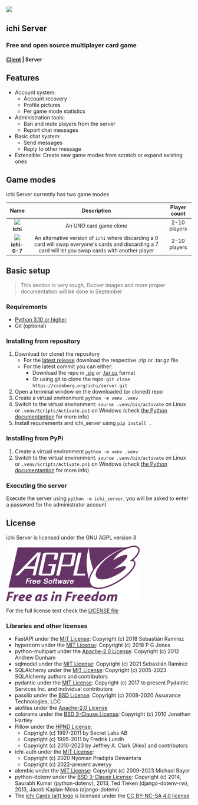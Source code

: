 <img src="https://codeberg.org/ichi/server/raw/branch/master/ichi_server/resources/static/logo.svg" width=150px>

## **ichi Server**

### Free and open source multiplayer card game

#### [Client](https://codeberg.org/ichi/client) | Server


## Features

* Account system:
    * Account recovery
    * Profile pictures
    * Per game mode statistics
* Administration tools:
    * Ban and mute players from the server
    * Report chat messages
* Basic chat system:
    * Send messages
    * Reply to other message
* Extensible: Create new game modes from scratch or expand existing ones

## Game modes

ichi Server currently has two game modes

|Name|Description|Player count|
|:-:|:-:|:-:|
<img src="https://codeberg.org/ichi/server/raw/branch/master/ichi_server/resources/game_mode_images/ichi.webp" width=30px><br>**ichi** | An UNO card game clone | 2-10 players
<img src="https://codeberg.org/ichi/server/raw/branch/master/ichi_server/resources/game_mode_images/ichi07.webp" width=30px><br>**ichi-0-7** | An alternative version of `ichi` where discarding a 0 card will swap everyone's cards and discarding a 7 card will let you swap cards with another player | 2-10 players

## Basic setup

> This section is very rough, Docker images and more proper documentation will be done in September

### Requirements
* [Python 3.10 or higher](https://www.python.org/downloads/)
* Git (optional)

### Installing from repository
1. Download (or clone) the repository
    * For the [latest release](https://codeberg.org/ichi/server/releases/latest) download the respective .zip or .tar.gz file
    * For the latest commit you can either:
        * Download the repo in [.zip](https://codeberg.org/ichi/server/archive/master.zip) or [.tar.gz](https://codeberg.org/ichi/server/archive/master.zip) format
        * Or using git to clone the repo: `git clone https://codeberg.org/ichi/server.git`
2. Open a terminal window on the downloaded (or cloned) repo
3. Create a virtual environment `python -m venv .venv`
4. Switch to the virtual environment: `source .venv/bin/activate` on Linux or `.venv/Scripts/Activate.ps1` on Windows (check [the Python documentantion](https://docs.python.org/3/library/venv.html#how-venvs-work) for more info)
5. Install requirements and ichi\_server using `pip install .`

### Installing from PyPi
1. Create a virtual environment `python -m venv .venv`
2. Switch to the virtual environment: `source .venv/bin/activate` on Linux or `.venv/Scripts/Activate.ps1` on Windows (check [the Python documentantion](https://docs.python.org/3/library/venv.html#how-venvs-work) for more info)

### Executing the server

Execute the server using `python -m ichi_server`, you will be asked to enter a password for the administrator account

## License

ichi Server is licensed under the GNU AGPL version 3

![GNU AGPL version 3 logo](resources/agpl-v3.svg)

For the full license text check the [LICENSE file](LICENSE)

### Libraries and other licenses

* FastAPI under the [MIT License](https://github.com/tiangolo/fastapi/blob/master/LICENSE)\: Copyright (c) 2018 Sebastián Ramírez
* hypercorn under the [MIT License](https://gitlab.com/pgjones/hypercorn/-/blob/main/LICENSE)\: Copyright (c) 2018 P G Jones
* python-multipart under the [Apache-2.0 License](https://github.com/andrew-d/python-multipart/blob/master/LICENSE.txt)\: Copyright (c) 2012 Andrew Dunham
* sqlmodel under the [MIT License](https://github.com/tiangolo/sqlmodel/blob/main/LICENSE)\: Copyright (c) 2021 Sebastián Ramírez
* SQLAlchemy under the [MIT License](https://github.com/sqlalchemy/sqlalchemy/blob/main/LICENSE)\: Copyright (c) 2005-2023 SQLAlchemy authors and contributors
* pydantic under the [MIT License](https://github.com/pydantic/pydantic/blob/main/LICENSE)\: Copyright (c) 2017 to present Pydantic Services Inc. and individual contributors
* passlib under the [BSD License](https://foss.heptapod.net/python-libs/passlib/-/blob/branch/stable/LICENSE)\: Copyright (c) 2008-2020 Assurance Technologies, LCC
* aiofiles under the [Apache-2.0 License](https://github.com/Tinche/aiofiles/blob/main/LICENSE)
* colorama under the [BSD 3-Clause License](https://github.com/tartley/colorama/blob/master/LICENSE.txt)\: Copyright (c) 2010 Jonathan Hartley
* Pillow under the [HPND License](https://github.com/python-pillow/Pillow/blob/main/LICENSE)\:
    * Copyright (c) 1997-2011 by Secret Labs AB
    * Copyright (c) 1995-2011 by Fredrik Lundh
    * Copyright (c) 2010-2023 by Jeffrey A. Clark (Alex) and contributors
* ichi-auth under the [MIT License](https://codeberg.org/ichi/auth/src/branch/master/LICENSE)\:
    * Copyright (c) 2020 Nyoman Pradipta Dewantara
    * Copyright (c) 2022-present aveeryy
* alembic under the [MIT License](https://github.com/sqlalchemy/alembic/blob/main/LICENSE)\: Copyright (c) 2009-2023 Michael Bayer
* python-dotenv under the [BSD 3-Clause License](https://github.com/theskumar/python-dotenv/blob/main/LICENSE)\: Copyright (c) 2014, Saurabh Kumar (python-dotenv), 2013, Ted Tieken (django-dotenv-rw), 2013, Jacob Kaplan-Moss (django-dotenv)
* The [ichi Cards (alt) logo](ichi_server/resources/static/logo.svg) is licensed under the [CC BY-NC-SA 4.0 license](https://creativecommons.org/licenses/by-nc-sa/4.0/legalcode)
